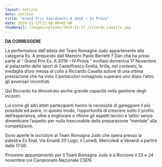 ```yaml
---
layout: notizie
menu: notizie
title: "Grand Prix Esordienti-A 2019 – IV Prova"
date: 2019-11-17T12:00:00+02:00
thumbnail: /images/uploads/2019-11-17_riccardo_casella.jpg
---
```


**DA CORREGGERE**

La performance dell'atleta del Team Romagna Judo appartenente alla categoria Es. A preparato dall Maestro Paolo Berretti 7 Dan che ha  preso parte al “ Grand Prix Es. A 2019 – IV Prova ” svoltasi domenica 17 Novembre al palazzetto dello sport di Castelfranco Emilia, brilla, nel contesto, la medaglia d’oro messa al collo a  Riccardo Casella autore di una ottima prestazione che ha visto il portacolori romagnolo superare uno dopo l’altro gli avversari incontrati.

Qui Riccardo ha dimostrato anche grande capacità nella gestione degli incontri.

Lui come gli altri atleti partecipanti hanno la necessità di gareggiare il più possibile ed avere, in questo modo, l’opportunità di crescere sotto il profilo dell’esperienza, oltre a migliorare e rifinire gli aspetti tecnici e tattici senza dimenticare l’aspetto per nulla trascurabile della preparazione “mentale” alla competizione.

Sono aperte le iscrizioni al Team Romagna Judo che opera presso la palestra Ex Enal, Via Emaldi 20 Lugo, il Lunedì, Mercoledì e Venerdì a partire dalle 17:00.

Prossimo appuntamento per il Team Romagna Judo è a Riccione il 23 e 24 novembre col Campionato Nazionale CSEN. 
